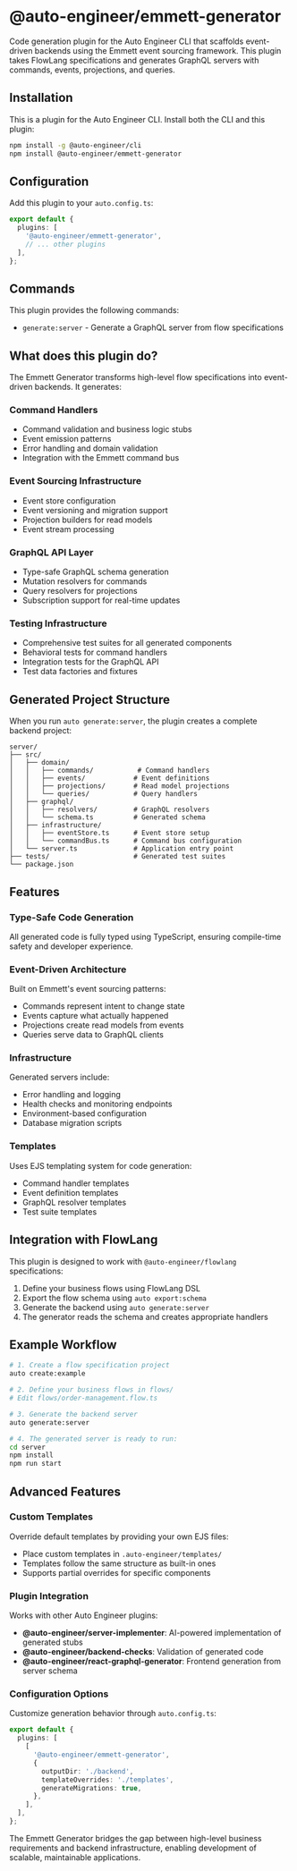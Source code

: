 # @auto-engineer/emmett-generator

Code generation plugin for the Auto Engineer CLI that scaffolds event-driven backends using the Emmett event sourcing framework. This plugin takes FlowLang specifications and generates GraphQL servers with commands, events, projections, and queries.

## Installation

This is a plugin for the Auto Engineer CLI. Install both the CLI and this plugin:

```bash
npm install -g @auto-engineer/cli
npm install @auto-engineer/emmett-generator
```

## Configuration

Add this plugin to your `auto.config.ts`:

```typescript
export default {
  plugins: [
    '@auto-engineer/emmett-generator',
    // ... other plugins
  ],
};
```

## Commands

This plugin provides the following commands:

- `generate:server` - Generate a GraphQL server from flow specifications

## What does this plugin do?

The Emmett Generator transforms high-level flow specifications into event-driven backends. It generates:

### Command Handlers

- Command validation and business logic stubs
- Event emission patterns
- Error handling and domain validation
- Integration with the Emmett command bus

### Event Sourcing Infrastructure

- Event store configuration
- Event versioning and migration support
- Projection builders for read models
- Event stream processing

### GraphQL API Layer

- Type-safe GraphQL schema generation
- Mutation resolvers for commands
- Query resolvers for projections
- Subscription support for real-time updates

### Testing Infrastructure

- Comprehensive test suites for all generated components
- Behavioral tests for command handlers
- Integration tests for the GraphQL API
- Test data factories and fixtures

## Generated Project Structure

When you run `auto generate:server`, the plugin creates a complete backend project:

```
server/
├── src/
│   ├── domain/
│   │   ├── commands/           # Command handlers
│   │   ├── events/            # Event definitions
│   │   ├── projections/       # Read model projections
│   │   └── queries/           # Query handlers
│   ├── graphql/
│   │   ├── resolvers/         # GraphQL resolvers
│   │   └── schema.ts          # Generated schema
│   ├── infrastructure/
│   │   ├── eventStore.ts      # Event store setup
│   │   └── commandBus.ts      # Command bus configuration
│   └── server.ts              # Application entry point
├── tests/                     # Generated test suites
└── package.json
```

## Features

### Type-Safe Code Generation

All generated code is fully typed using TypeScript, ensuring compile-time safety and developer experience.

### Event-Driven Architecture

Built on Emmett's event sourcing patterns:

- Commands represent intent to change state
- Events capture what actually happened
- Projections create read models from events
- Queries serve data to GraphQL clients

### Infrastructure

Generated servers include:

- Error handling and logging
- Health checks and monitoring endpoints
- Environment-based configuration
- Database migration scripts

### Templates

Uses EJS templating system for code generation:

- Command handler templates
- Event definition templates
- GraphQL resolver templates
- Test suite templates

## Integration with FlowLang

This plugin is designed to work with `@auto-engineer/flowlang` specifications:

1. Define your business flows using FlowLang DSL
2. Export the flow schema using `auto export:schema`
3. Generate the backend using `auto generate:server`
4. The generator reads the schema and creates appropriate handlers

## Example Workflow

```bash
# 1. Create a flow specification project
auto create:example

# 2. Define your business flows in flows/
# Edit flows/order-management.flow.ts

# 3. Generate the backend server
auto generate:server

# 4. The generated server is ready to run:
cd server
npm install
npm run start
```

## Advanced Features

### Custom Templates

Override default templates by providing your own EJS files:

- Place custom templates in `.auto-engineer/templates/`
- Templates follow the same structure as built-in ones
- Supports partial overrides for specific components

### Plugin Integration

Works with other Auto Engineer plugins:

- **@auto-engineer/server-implementer**: AI-powered implementation of generated stubs
- **@auto-engineer/backend-checks**: Validation of generated code
- **@auto-engineer/react-graphql-generator**: Frontend generation from server schema

### Configuration Options

Customize generation behavior through `auto.config.ts`:

```typescript
export default {
  plugins: [
    [
      '@auto-engineer/emmett-generator',
      {
        outputDir: './backend',
        templateOverrides: './templates',
        generateMigrations: true,
      },
    ],
  ],
};
```

The Emmett Generator bridges the gap between high-level business requirements and backend infrastructure, enabling development of scalable, maintainable applications.
